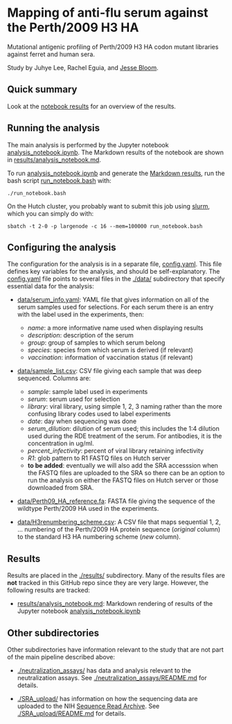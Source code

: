# Mapping of anti-flu serum against the Perth/2009 H3 HA
Mutational antigenic profiling of Perth/2009 H3 HA codon mutant libraries against ferret and human sera.

Study by Juhye Lee, Rachel Eguia, and [Jesse Bloom](https://research.fhcrc.org/bloom/en.html).

## Quick summary
Look at the [notebook results](results/analysis_notebook.md) for an overview of the results.

## Running the analysis
The main analysis is performed by the Jupyter notebook [analysis_notebook.ipynb](analysis_notebook.ipynb).
The Markdown results of the notebook are shown in [results/analysis_notebook.md](results/analysis_notebook.md).

To run [analysis_notebook.ipynb](analysis_notebook.ipynb) and generate the [Markdown results](results/analysis_notebook.md), run the bash script [run_notebook.bash](run_notebook.bash) with:

    ./run_notebook.bash
    
On the Hutch cluster, you probably want to submit this job using [slurm](https://slurm.schedmd.com/), which you can simply do with:

    sbatch -t 2-0 -p largenode -c 16 --mem=100000 run_notebook.bash

## Configuring the analysis
The configuration for the analysis is in a separate file, [config.yaml](config.yaml). 
This file defines key variables for the analysis, and should be self-explanatory. 
The [config.yaml](config.yaml) file points to several files in the [./data/](data) subdirectory that specify essential data for the analysis:

  - [data/serum_info.yaml](data/serum_info.yaml):
    YAML file that gives information on all of the serum samples used for selections.
    For each serum there is an entry with the label used in the experiments, then:
      - *name*: a more informative name used when displaying results
      - *description*: description of the serum
      - *group*: group of samples to which serum belong
      - *species*: species from which serum is derived (if relevant)
      - *vaccination*: information of vaccination status (if relevant)

  - [data/sample_list.csv](data/sample_list.csv):
    CSV file giving each sample that was deep sequenced.
    Columns are:
      - *sample*: sample label used in experiments
      - *serum*: serum used for selection
      - *library*: viral library, using simple 1, 2, 3 naming rather than the more confusing library codes used to label experiments
      - *date*: day when sequencing was done
      - *serum_dilution*: dilution of serum used; this includes the 1:4 dilution used during the RDE treatment of the serum. For antibodies, it is the concentration in ug/ml.
      - *percent_infectivity*: percent of viral library retaining infectivity
      - *R1*: glob pattern to R1 FASTQ files on Hutch server
      - **to be added**: eventually we will also add the SRA accesssion when the FASTQ files are uploaded to the SRA so there can be an option to run the analysis on either the FASTQ files on Hutch server or those downloaded from SRA.
  
  - [data/Perth09_HA_reference.fa](data/Perth09_HA_reference.fa):
    FASTA file giving the sequence of the wildtype Perth/2009 HA used in the experiments.
  
  - [data/H3renumbering_scheme.csv](data/H3renumbering_scheme.csv):
    A CSV file that maps sequential 1, 2, ... numbering of the Perth/2009 HA protein sequence (*original* column) to the standard H3 HA numbering scheme (*new* column).
  
## Results
Results are placed in the [./results/](results) subdirectory.
Many of the results files are **not** tracked in this GitHub repo since they are very large.
However, the following results are tracked:

  - [results/analysis_notebook.md](results/analysis_notebook.md): Markdown rendering of results of the Jupyter notebook [analysis_notebook.ipynb](analysis_notebook.ipynb)

## Other subdirectories
Other subdirectories have information relevant to the study that are not part of the main pipeline described above:

 - [./neutralization_assays/](neutralization_assays) has data and analysis relevant to the neutralization assays.
   See [./neutralization_assays/README.md](neutralization_assays/README.md) for details.

 - [./SRA_upload/](SRA_upload) has information on how the sequencing data are uploaded to the NIH [Sequence Read Archive](https://www.ncbi.nlm.nih.gov/sra).
   See [./SRA_upload/README.md](SRA_upload/README.md) for details.
